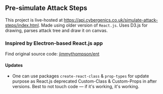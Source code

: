 ## Pre-simulate Attack Steps

This project is live-hosted at https://api.cybergenics.co.uk/simulate-attack-steps/index.html. Made using older version of `React.js`. Uses D3.js for drawing, parses attack tree and draw it on canvas.

### Inspired by Electron-based React.js app

Find original source code: [jimmythompson/ent](https://github.com/jimmythompson/ent)

#### Updates 
- One can use packages `create-react-class` & `prop-types` for update purpose as React.js deprecated Custom-Class & Custom-Props in after versions. Best to not touch code — if it's working, it's working.